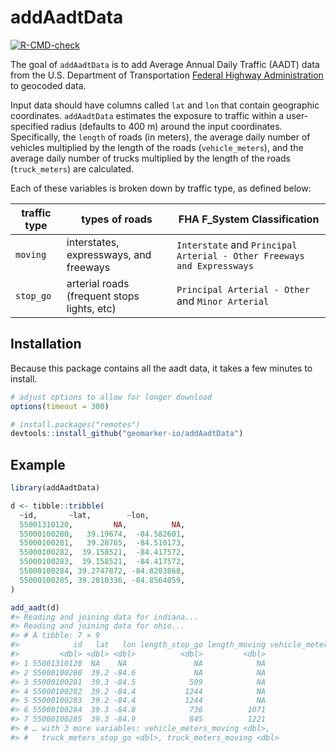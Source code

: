 
<!-- README.md is generated from README.Rmd. Please edit that file -->

# addAadtData

<!-- badges: start -->

[![R-CMD-check](https://github.com/geomarker-io/addAadtData/workflows/R-CMD-check/badge.svg)](https://github.com/geomarker-io/addAadtData/actions)
<!-- badges: end -->

The goal of `addAadtData` is to add Average Annual Daily Traffic (AADT)
data from the U.S. Department of Transportation [Federal Highway
Administration](https://www.fhwa.dot.gov/policyinformation/hpms/shapefiles_2017.cfm)
to geocoded data.

Input data should have columns called `lat` and `lon` that contain
geographic coordinates. `addAadtData` estimates the exposure to traffic
within a user-specified radius (defaults to 400 m) around the input
coordinates. Specifically, the `length` of roads (in meters), the
average daily number of vehicles multiplied by the length of the roads
(`vehicle_meters`), and the average daily number of trucks multiplied by
the length of the roads (`truck_meters`) are calculated.

Each of these variables is broken down by traffic type, as defined
below:

| **traffic type** | **types of roads**                          | **FHA F\_System Classification**                                       |
|------------------|---------------------------------------------|------------------------------------------------------------------------|
| `moving`         | interstates, expressways, and freeways      | `Interstate` and `Principal Arterial - Other Freeways and Expressways` |
| `stop_go`        | arterial roads (frequent stops lights, etc) | `Principal Arterial - Other` and `Minor Arterial`                      |

## Installation

Because this package contains all the aadt data, it takes a few minutes
to install.

``` r
# adjust options to allow for longer download
options(timeout = 300)

# install.packages("remotes")
devtools::install_github("geomarker-io/addAadtData")
```

## Example

``` r
library(addAadtData)

d <- tibble::tribble(
  ~id,       ~lat,        ~lon,
  55001310120,         NA,          NA,
  55000100280,   39.19674,  -84.582601,
  55000100281,   39.28765,  -84.510173,
  55000100282,  39.158521,  -84.417572,
  55000100283,  39.158521,  -84.417572,
  55000100284, 39.2747872, -84.8203868,
  55000100285, 39.2810336, -84.8564059,
)

add_aadt(d)
#> Reading and joining data for indiana...
#> Reading and joining data for ohio...
#> # A tibble: 7 × 9
#>            id   lat   lon length_stop_go length_moving vehicle_meters_stop_go
#>         <dbl> <dbl> <dbl>          <dbl>         <dbl>                  <dbl>
#> 1 55001310120  NA    NA               NA            NA                     NA
#> 2 55000100280  39.2 -84.6             NA            NA                     NA
#> 3 55000100281  39.3 -84.5            509            NA                5900865
#> 4 55000100282  39.2 -84.4           1244            NA               28109695
#> 5 55000100283  39.2 -84.4           1244            NA               28109695
#> 6 55000100284  39.3 -84.8            736          1071                3452560
#> 7 55000100285  39.3 -84.9            845          1221                3075845
#> # … with 3 more variables: vehicle_meters_moving <dbl>,
#> #   truck_meters_stop_go <dbl>, truck_meters_moving <dbl>
```
